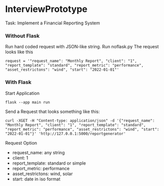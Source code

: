 # InterviewPrototype
Task: Implement a Financial Reporting System 

### Without Flask
Run hard coded request with JSON-like string. Run noflask.py
The request looks like this

`request = '"request_name": "Monthly Report", "client": "1", "report_template": "standard", "report_metric": "performance", "asset_restrictons": "wind", "start": "2022-01-01"'`

### With Flask

Start Application

`flask --app main run`

Send a Request that looks something like this:

`curl -XGET -H "Content-type: application/json" -d '{"request_name": "Monthly Report", "client": "1", "report_template": "standard", "report_metric": "performance", "asset_restrictons": "wind", "start": "2022-01-01"}' 'http://127.0.0.1:5000/reportgenerator'`

Request Option
* request_name: any string
* client: 1
* report_template: standard or simple
* report_metric: performance
* asset_restrictons: wind, solar
* start: date in iso format
